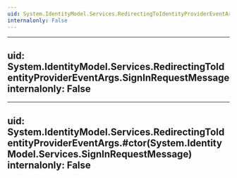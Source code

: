 ```yaml
---
uid: System.IdentityModel.Services.RedirectingToIdentityProviderEventArgs
internalonly: False
---
```


---
uid: System.IdentityModel.Services.RedirectingToIdentityProviderEventArgs.SignInRequestMessage
internalonly: False
---

---
uid: System.IdentityModel.Services.RedirectingToIdentityProviderEventArgs.#ctor(System.IdentityModel.Services.SignInRequestMessage)
internalonly: False
---
